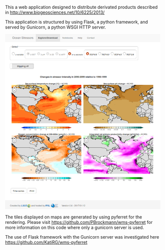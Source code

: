 This a web application designed to distribute derivated products described in http://www.biogeosciences.net/10/6225/2013/

This application is structured by using Flask, a python framework, and served by Gunicorn, a python WSGI HTTP server.

![Screenshot](https://github.com/PBrockmann/multipleOceanStressors/raw/master/screenshot_01.png) 

The tiles displayed on maps are generated by using pyferret for the rendering.
Please visit https://github.com/PBrockmann/wms-pyferret for more information on this code 
where only a gunicorn server is used.

The use of Flask framework with the Gunicorn server was investigated here https://github.com/KatiRG/wms-pyferret
